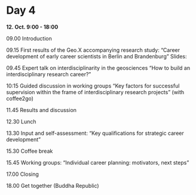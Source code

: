 Day 4
=====

**12. Oct. 9:00 - 18:00**

09.00	Introduction

09.15	First results of the Geo.X accompanying research study: “Career development of early career scientists in Berlin and Brandenburg”
Slides: 

09.45	Expert talk on interdisciplinarity in the geosciences “How to build an interdisciplinary research career?”

10:15	Guided discussion in working groups “Key factors for successful supervision within the frame of interdisciplinary research projects”
(with coffee2go)

11.45	Results and discussion

12.30	Lunch

13.30	Input and self-assessment: “Key qualifications for strategic career development”

15.30	Coffee break

15.45	Working groups: “Individual career planning: motivators, next steps”

17.00	Closing

18.00 Get together (Buddha Republic)
